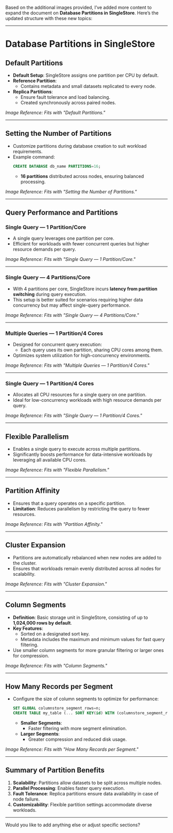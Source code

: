 Based on the additional images provided, I’ve added more content to expand the document on **Database Partitions in SingleStore**. Here’s the updated structure with these new topics:

---

# Database Partitions in SingleStore

## Default Partitions
- **Default Setup**: SingleStore assigns one partition per CPU by default.
- **Reference Partition**:
  - Contains metadata and small datasets replicated to every node.
- **Replica Partitions**:
  - Ensure fault tolerance and load balancing.
  - Created synchronously across paired nodes.

*Image Reference: Fits with "Default Partitions."*

---

## Setting the Number of Partitions
- Customize partitions during database creation to suit workload requirements.
- Example command:
  ```sql
  CREATE DATABASE db_name PARTITIONS=16;
  ```
  - **16 partitions** distributed across nodes, ensuring balanced processing.

*Image Reference: Fits with "Setting the Number of Partitions."*

---

## Query Performance and Partitions

### Single Query — 1 Partition/Core
- A single query leverages one partition per core.
- Efficient for workloads with fewer concurrent queries but higher resource demands per query.

*Image Reference: Fits with "Single Query — 1 Partition/Core."*

---

### Single Query — 4 Partitions/Core
- With 4 partitions per core, SingleStore incurs **latency from partition switching** during query execution.
- This setup is better suited for scenarios requiring higher data concurrency but may affect single-query performance.

*Image Reference: Fits with "Single Query — 4 Partitions/Core."*

---

### Multiple Queries — 1 Partition/4 Cores
- Designed for concurrent query execution:
  - Each query uses its own partition, sharing CPU cores among them.
- Optimizes system utilization for high-concurrency environments.

*Image Reference: Fits with "Multiple Queries — 1 Partition/4 Cores."*

---

### Single Query — 1 Partition/4 Cores
- Allocates all CPU resources for a single query on one partition.
- Ideal for low-concurrency workloads with high resource demands per query.

*Image Reference: Fits with "Single Query — 1 Partition/4 Cores."*

---

## Flexible Parallelism
- Enables a single query to execute across multiple partitions.
- Significantly boosts performance for data-intensive workloads by leveraging all available CPU cores.

*Image Reference: Fits with "Flexible Parallelism."*

---

## Partition Affinity
- Ensures that a query operates on a specific partition.
- **Limitation**: Reduces parallelism by restricting the query to fewer resources.

*Image Reference: Fits with "Partition Affinity."*

---

## Cluster Expansion
- Partitions are automatically rebalanced when new nodes are added to the cluster.
- Ensures that workloads remain evenly distributed across all nodes for scalability.

*Image Reference: Fits with "Cluster Expansion."*

---

## Column Segments
- **Definition**: Basic storage unit in SingleStore, consisting of up to **1,024,000 rows by default**.
- **Key Features**:
  - Sorted on a designated sort key.
  - Metadata includes the maximum and minimum values for fast query filtering.
- Use smaller column segments for more granular filtering or larger ones for compression.

*Image Reference: Fits with "Column Segments."*

---

## How Many Records per Segment
- Configure the size of column segments to optimize for performance:
  ```sql
  SET GLOBAL columnstore_segment_rows=n;
  CREATE TABLE my_table (... SORT KEY(id) WITH (columnstore_segment_rows=n));
  ```
  - **Smaller Segments**:
    - Faster filtering with more segment elimination.
  - **Larger Segments**:
    - Greater compression and reduced disk usage.

*Image Reference: Fits with "How Many Records per Segment."*

---

## Summary of Partition Benefits
1. **Scalability**: Partitions allow datasets to be split across multiple nodes.
2. **Parallel Processing**: Enables faster query execution.
3. **Fault Tolerance**: Replica partitions ensure data availability in case of node failure.
4. **Customizability**: Flexible partition settings accommodate diverse workloads.

---

Would you like to add anything else or adjust specific sections?
